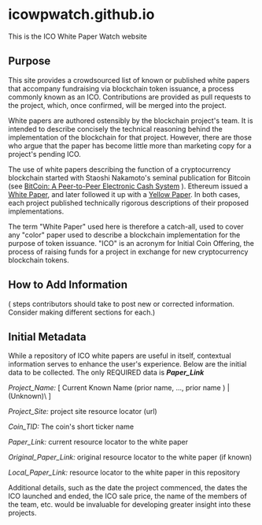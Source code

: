 # icowpwatch.github.io
This is the ICO White Paper Watch website

## Purpose

This site provides a crowdsourced list of known or published white papers that accompany fundraising via blockchain token issuance, a process commonly known as an ICO. Contributions are provided as pull requests to the project, which, once confirmed, will be merged into the project.

White papers are authored ostensibly by the blockchain project's team. It is intended to describe concisely the technical reasoning behind the implementation of the blockchain for that project. However, there are those who argue that the paper has become little more than marketing copy for a project's pending ICO.

The use of white papers describing the function of a cryptocurrency blockchain started with Staoshi Nakamoto's seminal publication for Bitcoin \(see [BitCoin: A Peer-to-Peer Electronic Cash System](https://bitcoin.org/bitcoin.pdf) \). Ethereum issued a [White Paper](https://github.com/ethereum/wiki/wiki/White-Paper), and later followed it up with a [Yellow Paper](https://ethereum.github.io/yellowpaper/paper.pdf). In both cases, each project published technically rigorous descriptions of their proposed implementations.

The term "White Paper" used here is therefore a catch-all, used to cover any "color" paper used to describe a blockchain implementation for the purpose of token issuance. "ICO" is an acronym for Initial Coin Offering, the process of raising funds for a project in exchange for new cryptocurrency blockchain tokens. 

## How to Add Information

( steps contributors should take to post new or corrected information. Consider making different sections for each.)

## Initial Metadata

While a repository of ICO white papers are useful in itself, contextual information serves to enhance the user's experience. Below are the initial data to be collected. The only REQUIRED data is **_Paper_Link_**

*Project_Name:* \[ Current Known Name \(prior name, ..., prior name \) | \(Unknown\)\ ]

*Project_Site:* project site resource locator \(url\)

*Coin_TID:* The coin's short ticker name

*Paper_Link:* current resource locator to the white paper

*Original_Paper_Link:* original resource locator to the white paper \(if known\)

*Local_Paper_Link:* resource locator to the white paper in this repository

Additional details, such as the date the project commenced, the dates the ICO launched and ended, the ICO sale price, the name of the members of the team, etc. would be invaluable for developing greater insight into these projects.
 

